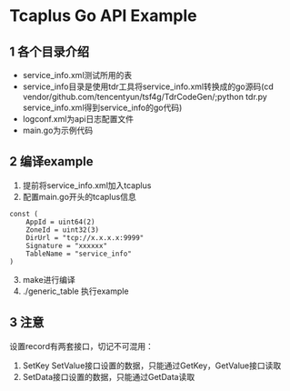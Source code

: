 # Tcaplus Go API Example

## 1 各个目录介绍
* service_info.xml测试所用的表
* service_info目录是使用tdr工具将service_info.xml转换成的go源码(cd vendor/github.com/tencentyun/tsf4g/TdrCodeGen/;python tdr.py service_info.xml得到service_info的go代码)
* logconf.xml为api日志配置文件
* main.go为示例代码

## 2 编译example
1. 提前将service_info.xml加入tcaplus
2. 配置main.go开头的tcaplus信息
```
const (
	AppId = uint64(2)
	ZoneId = uint32(3)
	DirUrl = "tcp://x.x.x.x:9999"
	Signature = "xxxxxx"
	TableName = "service_info"
)
```
3. make进行编译
4. ./generic_table 执行example

## 3 注意
设置record有两套接口，切记不可混用：
1. SetKey SetValue接口设置的数据，只能通过GetKey，GetValue接口读取
2. SetData接口设置的数据，只能通过GetData读取
